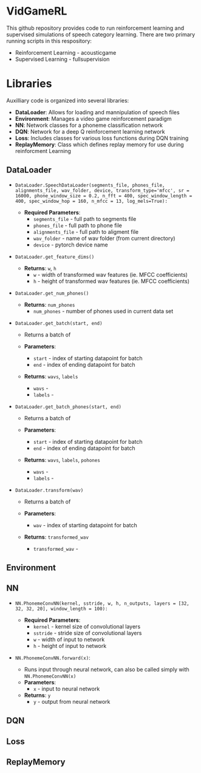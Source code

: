 # VidGameRL

This github repository provides code to run reinforcement learning and supervised simulations of speech category learning.  There are two primary running scripts in this respository:

 - Reinforcement Learning - acousticgame
 - Supervised Learning - fullsupervision 

# Libraries
Auxilliary code is organized into several libraries:
 - **DataLoader**: Allows for loading and mannipulation of speech files
 - **Environment**: Manages a video game reinforcement paradigm
 - **NN**: Network classes for a phoneme classification network
 - **DQN**: Network for a deep Q reinforcement learning network
 - **Loss**: Includes classes for various loss functions during DQN training
 - **ReplayMemory**:  Class which defines replay memory for use during reinforcment Learning
## DataLoader
    
 




 - ```DataLoader.SpeechDataLoader(segments_file, phones_file, alignments_file, wav_folder, device, transform_type='mfcc', sr = 16000, phone_window_size = 0.2, n_fft = 400, spec_window_length = 400, spec_window_hop = 160, n_mfcc = 13, log_mels=True):```
	 - **Required Parameters**: 
		 - `segments_file` - full path to segments file
		 - `phones_file` - full path to phone file
		 - `alignments_file` - full path to aligment file
		 - `wav_folder` - name of wav folder (from current directory)
		 - `device` - pytorch device name

- `DataLoader.get_feature_dims()`
	- **Returns**: `w`, `h`
		- `w` - width of transformed wav features (ie. MFCC coefficients)
		- `h` - height of transformed wav features (ie. MFCC coefficients)
	
- `DataLoader.get_num_phones()`
	- **Returns**: `num_phones`
		- `num_phones` - number of phones used in current data set

- `DataLoader.get_batch(start, end)`
	- Returns a batch of 
	 - **Parameters**: 
		 - `start` - index of starting datapoint for batch
		 - `end` - index of ending datapoint for batch

	- **Returns**: `wavs`, `labels`
		- `wavs` - 
		- `labels` - 
	
- `DataLoader.get_batch_phones(start, end)`
	- Returns a batch of 
	 - **Parameters**: 
		 - `start` - index of starting datapoint for batch
		 - `end` - index of ending datapoint for batch

	- **Returns**: `wavs`, `labels`, `pohones`
		- `wavs` - 
		- `labels` - 

- `DataLoader.transform(wav)`
	- Returns a batch of 
	 - **Parameters**: 
		 - `wav` - index of starting datapoint for batch

	- **Returns**: `transformed_wav`
		- `transformed_wav` - 




## Environment
## NN

 - ```NN.PhonemeConvNN(kernel, sstride, w, h, n_outputs, layers = [32, 32, 32, 20], window_length = 100):```
	 - **Required Parameters**: 
		 - `kernel` - kernel size of convolutional layers
		 - `sstride` - stride size of convolutional layers
		 - `w` - width of input to network
		 - `h` - height of input to network

- `NN.PhonemeConvNN.forward(x)`:
	- Runs input through neural network, can also be called simply with `NN.PhonemeConvNN(x)`
	 - **Parameters**: 
		 - `x` - input to neural network
	- **Returns**: `y`
		- `y` - output from neural network
## DQN
## Loss
## ReplayMemory




